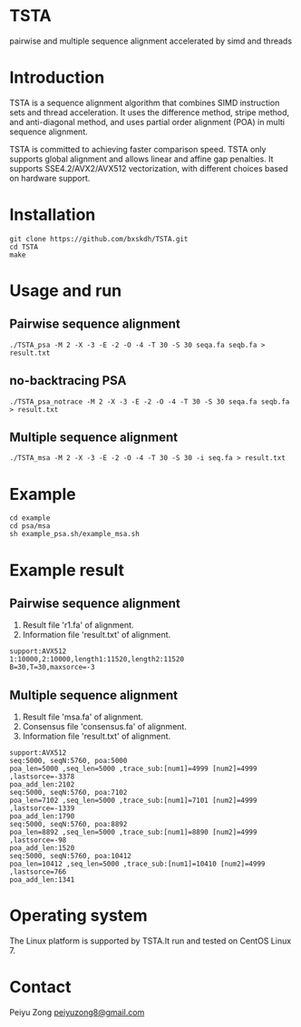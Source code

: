 # TSTA
pairwise and multiple sequence alignment accelerated by simd and threads
# Introduction
TSTA is a sequence alignment algorithm that combines SIMD instruction sets and thread acceleration. It uses the difference method, stripe method, and anti-diagonal method, and uses partial order alignment (POA) in multi sequence alignment.<br>

TSTA is committed to achieving faster comparison speed. TSTA only supports global alignment and allows linear and affine gap penalties. It supports SSE4.2/AVX2/AVX512 vectorization, with different choices based on hardware support.
# Installation
```
git clone https://github.com/bxskdh/TSTA.git
cd TSTA
make
```
# Usage and run
## Pairwise sequence alignment
`./TSTA_psa -M 2 -X -3 -E -2 -O -4 -T 30 -S 30 seqa.fa seqb.fa > result.txt`
## no-backtracing PSA
`./TSTA_psa_notrace -M 2 -X -3 -E -2 -O -4 -T 30 -S 30 seqa.fa seqb.fa > result.txt`
## Multiple sequence alignment
`./TSTA_msa -M 2 -X -3 -E -2 -O -4 -T 30 -S 30 -i seq.fa > result.txt`
# Example
```
cd example
cd psa/msa
sh example_psa.sh/example_msa.sh
```
# Example result
## Pairwise sequence alignment
1. Result file 'r1.fa' of alignment.<br>
2. Information file 'result.txt' of alignment.
```
support:AVX512
1:10000,2:10000,length1:11520,length2:11520
B=30,T=30,maxsorce=-3
```
## Multiple sequence alignment
1. Result file 'msa.fa' of alignment.<br>
2. Consensus file 'consensus.fa' of alignment.<br>
3. Information file 'result.txt' of alignment.
```
support:AVX512
seq:5000, seqN:5760, poa:5000
poa_len=5000 ,seq_len=5000 ,trace_sub:[num1]=4999 [num2]=4999 ,lastsorce=-3378
poa_add_len:2102
seq:5000, seqN:5760, poa:7102
poa_len=7102 ,seq_len=5000 ,trace_sub:[num1]=7101 [num2]=4999 ,lastsorce=-1339
poa_add_len:1790
seq:5000, seqN:5760, poa:8892
poa_len=8892 ,seq_len=5000 ,trace_sub:[num1]=8890 [num2]=4999 ,lastsorce=-98
poa_add_len:1520
seq:5000, seqN:5760, poa:10412
poa_len=10412 ,seq_len=5000 ,trace_sub:[num1]=10410 [num2]=4999 ,lastsorce=766
poa_add_len:1341
```
# Operating system
The Linux platform is supported by TSTA.It run and tested on CentOS Linux 7.
# Contact
Peiyu Zong peiyuzong8@gmail.com
